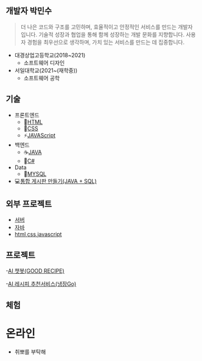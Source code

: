 ## 개발자 박민수

> 더 나은 코드와 구조를 고민하며, 효율적이고 안정적인 서비스를 만드는 개발자입니다.
기술적 성장과 협업을 통해 함께 성장하는 개발 문화를 지향합니다.
사용자 경험을 최우선으로 생각하며, 가치 있는 서비스를 만드는 데 집중합니다.

* 대경상업고등학교(2018~2021)
  * 소프트웨어 디자인
* 서일대학교(2021~(재학중))
  * 소프트웨어 공학

## 기술
* 프론트엔드
  * 🧱[HTML](./HTML_NOTE.md)
  * 🎨[CSS](./CSS_NOTE.md)
  * ⚡[JAVAScript](./JAVAScript_NOTE.md)
* 백엔드
  * ☕[JAVA](./JAVA_NOTE.md)
  * 🎯[C#](./C샵_NOTE.md)
* Data
  * 🐬[MYSQL](./MYSQL_NOTE.md)
* 💻[통합 게시판 만들기(JAVA + SQL)](./MakeBoard.md)

## 외부 프로젝트
 * [서버](.)
 * [자바](.)
 * [html,css,javascript](.)


 ## 프로젝트
 -[AI 챗봇(GOOD RECIPE)](./Project01.md)
 
 -[AI 레시피 추천서비스(냉장Go)](./Project02.md)

 ## 체험
  # 온라인
   * 취뽀를 부탁해



<!--
**Minsu0118/Minsu0118** is a ✨ _special_ ✨ repository because its `README.md` (this file) appears on your GitHub profile.

Here are some ideas to get you started:

- 🔭 I’m currently working on ...
- 🌱 I’m currently learning ...
- 👯 I’m looking to collaborate on ...
- 🤔 I’m looking for help with ...
- 💬 Ask me about ...
- 📫 How to reach me: ...
- 😄 Pronouns: ...
- ⚡ Fun fact: ...
-->
